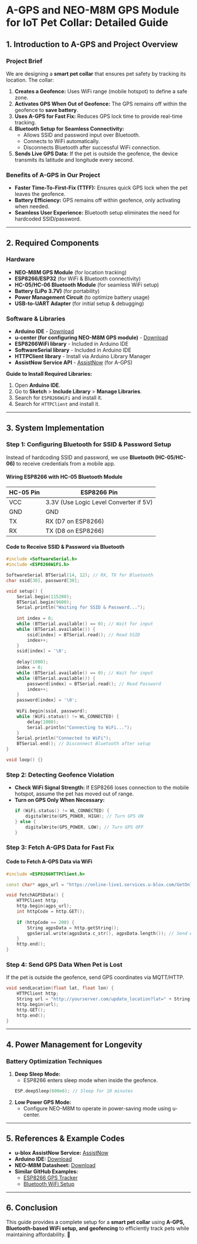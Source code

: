 # **A-GPS and NEO-M8M GPS Module for IoT Pet Collar: Detailed Guide**

## **1. Introduction to A-GPS and Project Overview**

### **Project Brief**

We are designing a **smart pet collar** that ensures pet safety by tracking its location. The collar:

1. **Creates a Geofence:** Uses WiFi range (mobile hotspot) to define a safe zone.
2. **Activates GPS When Out of Geofence:** The GPS remains off within the geofence to **save battery**.
3. **Uses A-GPS for Fast Fix:** Reduces GPS lock time to provide real-time tracking.
4. **Bluetooth Setup for Seamless Connectivity:**
   - Allows SSID and password input over Bluetooth.
   - Connects to WiFi automatically.
   - Disconnects Bluetooth after successful WiFi connection.
5. **Sends Live GPS Data:** If the pet is outside the geofence, the device transmits its latitude and longitude every second.

### **Benefits of A-GPS in Our Project**

- **Faster Time-To-First-Fix (TTFF):** Ensures quick GPS lock when the pet leaves the geofence.
- **Battery Efficiency:** GPS remains off within geofence, only activating when needed.
- **Seamless User Experience:** Bluetooth setup eliminates the need for hardcoded SSID/password.

---

## **2. Required Components**

### **Hardware**

- **NEO-M8M GPS Module** (for location tracking)
- **ESP8266/ESP32** (for WiFi & Bluetooth connectivity)
- **HC-05/HC-06 Bluetooth Module** (for seamless WiFi setup)
- **Battery (LiPo 3.7V)** (for portability)
- **Power Management Circuit** (to optimize battery usage)
- **USB-to-UART Adapter** (for initial setup & debugging)

### **Software & Libraries**

- **Arduino IDE** - [Download](https://www.arduino.cc/en/software)
- **u-center (for configuring NEO-M8M GPS module)** - [Download](https://www.u-blox.com/en/product/u-center)
- **ESP8266WiFi library** - Included in Arduino IDE
- **SoftwareSerial library** - Included in Arduino IDE
- **HTTPClient library** - Install via Arduino Library Manager
- **AssistNow Service API** - [AssistNow](https://www.u-blox.com/en/assistnow) (for A-GPS)

**Guide to Install Required Libraries:**
1. Open **Arduino IDE**.
2. Go to **Sketch** > **Include Library** > **Manage Libraries**.
3. Search for `ESP8266WiFi` and install it.
4. Search for `HTTPClient` and install it.

---

## **3. System Implementation**

### **Step 1: Configuring Bluetooth for SSID & Password Setup**

Instead of hardcoding SSID and password, we use **Bluetooth (HC-05/HC-06)** to receive credentials from a mobile app.

#### **Wiring ESP8266 with HC-05 Bluetooth Module**

| **HC-05 Pin** | **ESP8266 Pin**                        |
| ------------- | -------------------------------------- |
| VCC           | 3.3V (Use Logic Level Converter if 5V) |
| GND           | GND                                    |
| TX            | RX (D7 on ESP8266)                     |
| RX            | TX (D8 on ESP8266)                     |

#### **Code to Receive SSID & Password via Bluetooth**

```cpp
#include <SoftwareSerial.h>
#include <ESP8266WiFi.h>

SoftwareSerial BTSerial(14, 12); // RX, TX for Bluetooth
char ssid[30], password[30];

void setup() {
    Serial.begin(115200);
    BTSerial.begin(9600);
    Serial.println("Waiting for SSID & Password...");
    
    int index = 0;
    while (BTSerial.available() == 0); // Wait for input
    while (BTSerial.available()) {
        ssid[index] = BTSerial.read(); // Read SSID
        index++;
    }
    ssid[index] = '\0';
    
    delay(1000);
    index = 0;
    while (BTSerial.available() == 0); // Wait for input
    while (BTSerial.available()) {
        password[index] = BTSerial.read(); // Read Password
        index++;
    }
    password[index] = '\0';
    
    WiFi.begin(ssid, password);
    while (WiFi.status() != WL_CONNECTED) {
        delay(1000);
        Serial.println("Connecting to WiFi...");
    }
    Serial.println("Connected to WiFi");
    BTSerial.end(); // Disconnect Bluetooth after setup
}

void loop() {}
```

### **Step 2: Detecting Geofence Violation**

- **Check WiFi Signal Strength:** If ESP8266 loses connection to the mobile hotspot, assume the pet has moved out of range.
- **Turn on GPS Only When Necessary:**
  ```cpp
  if (WiFi.status() != WL_CONNECTED) {
      digitalWrite(GPS_POWER, HIGH); // Turn GPS ON
  } else {
      digitalWrite(GPS_POWER, LOW); // Turn GPS OFF
  }
  ```

### **Step 3: Fetch A-GPS Data for Fast Fix**

#### **Code to Fetch A-GPS Data via WiFi**

```cpp
#include <ESP8266HTTPClient.h>

const char* agps_url = "https://online-live1.services.u-blox.com/GetOnlineData?token=YOUR_UBLOX_TOKEN";

void fetchAGPSData() {
    HTTPClient http;
    http.begin(agps_url);
    int httpCode = http.GET();
    
    if (httpCode == 200) {
        String agpsData = http.getString();
        gpsSerial.write(agpsData.c_str(), agpsData.length()); // Send A-GPS data to GPS module
    }
    http.end();
}
```

### **Step 4: Send GPS Data When Pet is Lost**

If the pet is outside the geofence, send GPS coordinates via MQTT/HTTP.

```cpp
void sendLocation(float lat, float lon) {
    HTTPClient http;
    String url = "http://yourserver.com/update_location?lat=" + String(lat) + "&lon=" + String(lon);
    http.begin(url);
    http.GET();
    http.end();
}
```

---

## **4. Power Management for Longevity**

### **Battery Optimization Techniques**

1. **Deep Sleep Mode:**
   - ESP8266 enters sleep mode when inside the geofence.
   ```cpp
   ESP.deepSleep(600e6); // Sleep for 10 minutes
   ```
2. **Low Power GPS Mode:**
   - Configure NEO-M8M to operate in power-saving mode using u-center.

---

## **5. References & Example Codes**

- **u-blox AssistNow Service:** [AssistNow](https://www.u-blox.com/en/assistnow)
- **Arduino IDE:** [Download](https://www.arduino.cc/en/software)
- **NEO-M8M Datasheet:** [Download](https://www.u-blox.com/sites/default/files/NEO-M8M_DataSheet.pdf)
- **Similar GitHub Examples:**
  - [ESP8266 GPS Tracker](https://github.com/schollz/esp8266-gps-tracker)
  - [Bluetooth WiFi Setup](https://github.com/jeffreylanters/esp8266-ble-wifi-setup)

---

## **6. Conclusion**

This guide provides a complete setup for a **smart pet collar** using **A-GPS, Bluetooth-based WiFi setup, and geofencing** to efficiently track pets while maintaining affordability. 🚀

